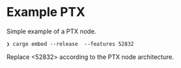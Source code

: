 # Example PTX

Simple example of a PTX node.

```
❯ cargo embed --release  --features 52832
```

Replace <52832> according to the PTX node architecture.


